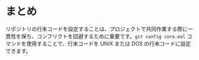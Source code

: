 # まとめ

リポジトリの行末コードを設定することは、プロジェクトで共同作業する際に一貫性を保ち、コンフリクトを回避するために重要です。`git config core.eol` コマンドを使用することで、行末コードを UNIX または DOS の行末コードに設定できます。

